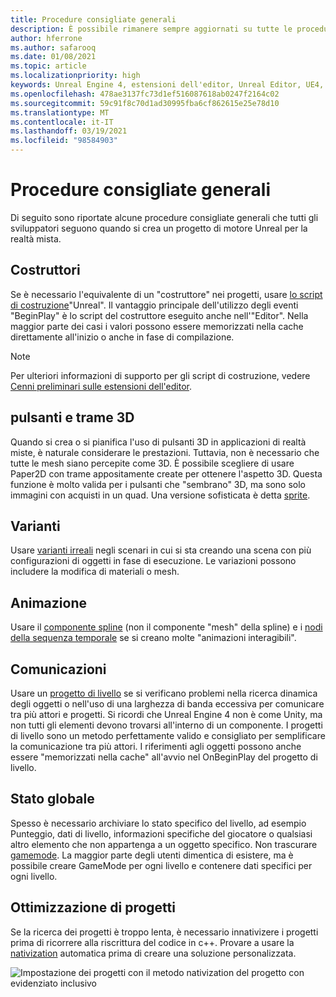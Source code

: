 ```yaml
---
title: Procedure consigliate generali
description: È possibile rimanere sempre aggiornati su tutte le procedure consigliate per lo sviluppo di applicazioni con realtà mista in Unreal Engine.
author: hferrone
ms.author: safarooq
ms.date: 01/08/2021
ms.topic: article
ms.localizationpriority: high
keywords: Unreal Engine 4, estensioni dell'editor, Unreal Editor, UE4, HoloLens, HoloLens 2, realtà mista, sviluppo, documentazione, guide, funzionalità, cuffie per la realtà mista, auricolare di realtà mista di Windows, auricolare della realtà virtuale, porting, aggiornamento
ms.openlocfilehash: 478ae3137fc73d1ef516087618ab0247f2164c02
ms.sourcegitcommit: 59c91f8c70d1ad30995fba6cf862615e25e78d10
ms.translationtype: MT
ms.contentlocale: it-IT
ms.lasthandoff: 03/19/2021
ms.locfileid: "98584903"
---
```

# <a name="general-best-practices"></a>Procedure consigliate generali

Di seguito sono riportate alcune procedure consigliate generali che tutti gli sviluppatori seguono quando si crea un progetto di motore Unreal per la realtà mista.

## <a name="constructors"></a>Costruttori

Se è necessario l'equivalente di un "costruttore" nei progetti, usare [lo script di costruzione](https://docs.unrealengine.com/ProgrammingAndScripting/Blueprints/UserGuide/UserConstructionScript/index.html)"Unreal". Il vantaggio principale dell'utilizzo degli eventi "BeginPlay" è lo script del costruttore eseguito anche nell'"Editor". Nella maggior parte dei casi i valori possono essere memorizzati nella cache direttamente all'inizio o anche in fase di compilazione.

> [!NOTE]
> Per ulteriori informazioni di supporto per gli script di costruzione, vedere [Cenni preliminari sulle estensioni dell'editor](unreal-editor-extensions.md#construction-scripts).

## <a name="3d-buttons-and-textures"></a>pulsanti e trame 3D

Quando si crea o si pianifica l'uso di pulsanti 3D in applicazioni di realtà miste, è naturale considerare le prestazioni. Tuttavia, non è necessario che tutte le mesh siano percepite come 3D. È possibile scegliere di usare Paper2D con trame appositamente create per ottenere l'aspetto 3D. Questa funzione è molto valida per i pulsanti che "sembrano" 3D, ma sono solo immagini con acquisti in un quad. Una versione sofisticata è detta [sprite](https://docs.unrealengine.com/AnimatingObjects/Paper2D/Sprites/index.html).

## <a name="variants"></a>Varianti

Usare [varianti irreali](https://docs.unrealengine.com/Basics/Levels/Variants/index.html) negli scenari in cui si sta creando una scena con più configurazioni di oggetti in fase di esecuzione. Le variazioni possono includere la modifica di materiali o mesh. 

## <a name="animation"></a>Animazione

Usare il [componente spline](https://docs.unrealengine.com/API/Runtime/Engine/Components/USplineComponent/index.html) (non il componente "mesh" della spline) e i [nodi della sequenza temporale](https://docs.unrealengine.com/ProgrammingAndScripting/Blueprints/UserGuide/Timelines/index.html) se si creano molte "animazioni interagibili". 

<!-- You can find a comprehensive [video tutorial here](https://www.youtube.com/watch?v=bWXI91FdMtk&ab_channel=DoubleCrossGames). -->

## <a name="communications"></a>Comunicazioni

Usare un [progetto di livello](https://docs.unrealengine.com/ProgrammingAndScripting/Blueprints/UserGuide/Types/LevelBlueprint/index.html) se si verificano problemi nella ricerca dinamica degli oggetti o nell'uso di una larghezza di banda eccessiva per comunicare tra più attori e progetti. Si ricordi che Unreal Engine 4 non è come Unity, ma non tutti gli elementi devono trovarsi all'interno di un componente. I progetti di livello sono un metodo perfettamente valido e consigliato per semplificare la comunicazione tra più attori. I riferimenti agli oggetti possono anche essere "memorizzati nella cache" all'avvio nel OnBeginPlay del progetto di livello.

## <a name="global-state"></a>Stato globale

Spesso è necessario archiviare lo stato specifico del livello, ad esempio Punteggio, dati di livello, informazioni specifiche del giocatore o qualsiasi altro elemento che non appartenga a un oggetto specifico. Non trascurare [gamemode](https://docs.unrealengine.com/en-US/InteractiveExperiences/Framework/GameMode/index.html). La maggior parte degli utenti dimentica di esistere, ma è possibile creare GameMode per ogni livello e contenere dati specifici per ogni livello.

## <a name="optimizing-blueprints"></a>Ottimizzazione di progetti

Se la ricerca dei progetti è troppo lenta, è necessario innativizere i progetti prima di ricorrere alla riscrittura del codice in c++. Provare a usare la [nativization](https://docs.unrealengine.com/ProgrammingAndScripting/Blueprints/TechnicalGuide/NativizingBlueprints/index.html) automatica prima di creare una soluzione personalizzata.

![Impostazione dei progetti con il metodo nativization del progetto con evidenziato inclusivo](images/unreal-general-practices-img-01.jpg)
